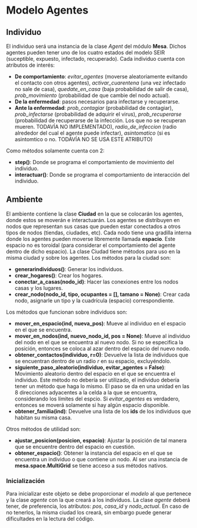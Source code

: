 # Modelo Agentes

## Individuo
El individuo será una instancia de la clase *Agent* del módulo **Mesa**. Dichos agentes pueden tener uno de los cuatro estados del modelo SEIR (suceptible, expuesto, infectado, recuperado). Cada individuo cuenta con atributos de interés:

* **De comportamiento**: *evitar_agentes* (moverse aleatoriamente evitando el contacto con otros agentes), *activar_cuarentena* (una vez infectado no sale de casa), *quedate_en_casa* (baja probabilidad de salir de casa), *prob_movimiento* (probabilidad de que cambie del nodo actual).
* **De la enfermedad**: pasos necesarios para infectarse y recuperarse.
* **Ante la enfermedad**: *prob_contagiar* (probabilidad de contagiar), *prob_infectarse* (probabilidad de adquirir el virus), *prob_recuperarse* (probabilidad de recuperarse de la infección. Los que no se recuperan mueren. TODAVÍA NO IMPLEMENTADO), *radio_de_infeccion* (radio alrededor del cual el agente puede infectar), *asintomatico* (si es asintomtico o no. TODAVÍA NO SE USA ESTE ATRIBUTO)

Como métodos solamente cuenta con 2:

* **step()**: Donde se programa el comportamiento de movimiento del individuo.
* **interactuar()**: Donde se programa el comportamiento de interacción del individuo.

## Ambiente
El ambiente contiene la clase **Ciudad** en la que se colocarán los agentes, donde estos se moverán e interactuarán. Los agentes se distribuyen en nodos que representan sus casas que pueden estar conectados a otros tipos de nodos (tiendas, ciudades, etc). Cada nodo tiene una gradilla interna donde los agentes pueden moverse libremente llamada **espacio**. Este espacio no es toroidal (para considerar el comportamiento del agente dentro de dicho espacio). La clase Ciudad tiene métodos para uso en la misma ciudad y sobre los agentes.
Los métodos para la ciudad son:

* **generarindividuos()**: Generar los individuos.
* **crear_hogares()**: Crear los hogares.
* **conectar_a_casas(nodo_id)**: Hacer las conexiones entre los nodos casas y los lugares.
* **crear_nodo(nodo_id, tipo, ocupantes = [], tamano = None)**: Crear cada nodo, asignarle un tipo y la cuadrícula (espacio) correspondiente.

Los métodos que funcionan sobre individuos son:

* **mover_en_espacio(ind, nueva_pos)**: Mueve al individuo en el espacio en el que se encuentra.
* **mover_en_nodos(ind, nuevo_nodo_id, pos = None)**: Mueve al individuo del nodo en el que se encuentra al nuevo nodo. Si no se especifica la posición, entonces se coloca al azar dentro del espacio del nuevo nodo.
* **obtener_contactos(individuo, r=0)**: Devuelve la lista de individuos que se encuentran dentro de un radio *r* en su espacio, excluyéndolo.
* **siguiente_paso_aleatorio(individuo, evitar_agentes = False)**: Movimiento aleatorio dentro del espacio en el que se encuentra el individuo. Este método no debería ser utilizado, el individuo debería tener un método que haga lo mismo. El paso se da en una unidad en las 8 direcciones adyacentes a la celda a la que se encuentra, considerando los límites del espcio. Si *evitar_agentes* es verdadero, entonces se moverá solamente si hay algún espacio disponible.
* **obtener_familia(ind)**: Devuelve una lista de los **ids** de los individuos que habitan su misma casa.


Otros métodos de utilidad son:

* **ajustar_posicion(posicion, espacio)**: Ajustar la posición de tal manera que se encuentre dentro del espacio en cuestión.
* **obtener_espacio()**: Obtener la instancia del espacio en el que se encuentra un individuo o que contiene un nodo. Al ser una instancia de **mesa.space.MultiGrid** se tiene acceso a sus métodos nativos.

### Inicialización

Para inicializar este objeto se debe proporcionar el *modelo* al que pertenece y la clase *agente* con la que creará a los individuos. La clase *agente* deberá tener, de preferencia, los atributos: *pos*, *casa_id* y *nodo_actual*. En caso de no tenerlos, la misma ciudad los creará, sin embargo puede generar dificultades en la lectura del código.
